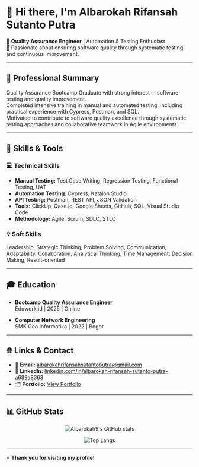 # 👋 Hi there, I'm Albarokah Rifansah Sutanto Putra

🎯 **Quality Assurance Engineer** | Automation & Testing Enthusiast  
🚀 Passionate about ensuring software quality through systematic testing and continuous improvement.

---

## 📝 Professional Summary

Quality Assurance Bootcamp Graduate with strong interest in software testing and quality improvement.  
Completed intensive training in manual and automated testing, including practical experience with Cypress, Postman, and SQL.  
Motivated to contribute to software quality excellence through systematic testing approaches and collaborative teamwork in Agile environments.

---

## 🚀 Skills & Tools

### 💻 Technical Skills

- **Manual Testing:** Test Case Writing, Regression Testing, Functional Testing, UAT
- **Automation Testing:** Cypress, Katalon Studio
- **API Testing:** Postman, REST API, JSON Validation
- **Tools:** ClickUp, Qase.io, Google Sheets, GitHub, SQL, Visual Studio Code
- **Methodology:** Agile, Scrum, SDLC, STLC

### 💡 Soft Skills

Leadership, Strategic Thinking, Problem Solving, Communication, Adaptability, Collaboration, Analytical Thinking, Time Management, Decision Making, Result-oriented

---

## 🎓 Education

- **Bootcamp Quality Assurance Engineer**  
  Eduwork.id | 2025 | Online

- **Computer Network Engineering**  
  SMK Geo Informatika | 2022 | Bogor

---

## 🌐 Links & Contact

- 📧 **Email:** [albarokahrifansahsutantoputra@gmail.com](mailto:albarokahrifansahsutantoputra@gmail.com)
- 💼 **LinkedIn:** [linkedin.com/in/albarokah-rifansah-sutanto-putra-a689a8363](https://linkedin.com/in/albarokah-rifansah-sutanto-putra-a689a8363/)
- 🗂️ **Portfolio:** [View Portfolio](https://sites.google.com/view/albarokahrifansahsutantoputra?usp=sharing)

---

## 📊 GitHub Stats

<p align="center">
  <img src="https://github-readme-stats.vercel.app/api?username=Albarokah9&show_icons=true&theme=radical" alt="Albarokah9's GitHub stats"/>
</p>

<p align="center">
  <img src="https://github-readme-stats.vercel.app/api/top-langs/?username=Albarokah9&layout=compact&theme=radical" alt="Top Langs"/>
</p>

---

⭐ **Thank you for visiting my profile!**
